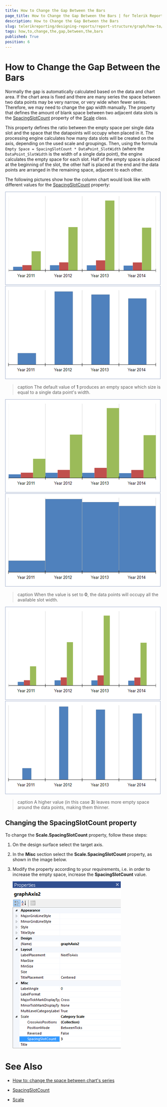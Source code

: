 ```yaml
---
title: How to Change the Gap Between the Bars
page_title: How to Change the Gap Between the Bars | for Telerik Reporting Documentation
description: How to Change the Gap Between the Bars
slug: telerikreporting/designing-reports/report-structure/graph/how-to/how-to-change-the-gap-between-the-bars
tags: how,to,change,the,gap,between,the,bars
published: True
position: 6
---
```


# How to Change the Gap Between the Bars

Normally the gap is automatically calculated based on the data and chart area. If the chart area is fixed and there are many series the space between two data points may be very narrow, or very wide when fewer series. Therefore, we may need to change the gap width manually. The property that defines the amount of blank space between two adjacent data slots is the [SpacingSlotCount](/reporting/api/Telerik.Reporting.Scale#Telerik_Reporting_Scale_SpacingSlotCount) property of the [Scale](/reporting/api/Telerik.Reporting.Scale) class. 

This property defines the ratio between the empty space per single data slot and the space that the datapoints will occupy when placed in it. The processing engine calculates how many data slots will be created on the axis, depending on the used scale and groupings. Then, using the formula `Empty Space = SpacingSlotCount * DataPoint_SlotWidth` (where the `DataPoint_SlotWidth` is the width of a single data point), the engine calculates the empty space for each slot. Half of the empty space is placed at the beginning of the slot, the other half is placed at the end and the data points are arranged in the remaining space, adjacent to each other. 


The following pictures show how the column chart would look like with different values for the [SpacingSlotCount](/reporting/api/Telerik.Reporting.Scale#Telerik_Reporting_Scale_SpacingSlotCount) property: 

![Category Scale Spacing Slot Count 1](images/Graph/CategoryScale_SpacingSlotCount_1.png)	![Category Scale Spacing Slot Count 1a](images/Graph/CategoryScale_SpacingSlotCount_1a.png)

>caption The default value of __1__ produces an empty space which size is equal to a single data point's width. 


![Category Scale Spacing Slot Count 0](images/Graph/CategoryScale_SpacingSlotCount_0.png)	![Category Scale Spacing Slot Count 0a](images/Graph/CategoryScale_SpacingSlotCount_0a.png)

>caption When the value is set to __0__, the data points will occupy all the available slot width.


![Category Scale Spacing Slot Count 3](images/Graph/CategoryScale_SpacingSlotCount_3.png)	![Category Scale Spacing Slot Count 3a](images/Graph/CategoryScale_SpacingSlotCount_3a.png)

>caption A higher value (in this case __3__) leaves more empty space around the data points, making them thinner. 

## Changing the SpacingSlotCount property

To change the __Scale.SpacingSlotCount__ property, follow these steps: 

1. On the design surface select the target axis. 

1. In the __Misc__ section select the __Scale.SpacingSlotCount__ property, as shown in the image below. 

1. Modify the property according to your requirements, i.e. in order to increase the empty space, increase the __SpacingSlotCount__ value. 

   ![Graph Axis Spacing Slot Count Selected](images/Graph/GraphAxis_SpacingSlotCount_Selected.png)


# See Also

* [How to: change the space between chart's series](http://www.telerik.com/support/kb/reporting/details/how-to-change-the-space-between-charts-series)

* [SpacingSlotCount](/reporting/api/Telerik.Reporting.Scale#Telerik_Reporting_Scale_SpacingSlotCount) 

* [Scale](/reporting/api/Telerik.Reporting.Scale)
